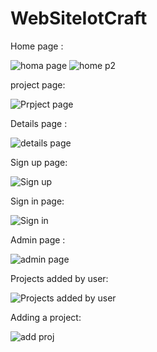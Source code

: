 # WebSiteIotCraft
Home page :

![homa page](https://github.com/nouhasb/WebSiteIotCraft/assets/134948007/1f4e8e96-d40c-40ca-9c32-ccbac2e67347)
![home p2](https://github.com/nouhasb/WebSiteIotCraft/assets/134948007/95686f50-b764-4236-b206-eea581523a68)


project page:

![Prpject page](https://github.com/nouhasb/WebSiteIotCraft/assets/134948007/e726d714-e3fa-447b-b624-87bcaa6ee2d6)

Details page :

![details page](https://github.com/nouhasb/WebSiteIotCraft/assets/134948007/ba601088-349f-4bd5-8b44-160104c8a249)

Sign up page:

![Sign up ](https://github.com/nouhasb/WebSiteIotCraft/assets/134948007/581ebfa9-c4e4-4c8c-a826-ca81c91ed8d6)

Sign in page:

![Sign in](https://github.com/nouhasb/WebSiteIotCraft/assets/134948007/52274bbb-b6a8-44d7-b6dc-4aa570359792)

Admin page :

![admin page](https://github.com/nouhasb/WebSiteIotCraft/assets/134948007/83896add-34a9-458e-af16-efbac3fc2848)

Projects added by user:

![Projects added by user](https://github.com/nouhasb/WebSiteIotCraft/assets/134948007/229bb2d7-4027-4c14-bcf8-4a938d8cda02)

Adding a project:

![add proj](https://github.com/nouhasb/WebSiteIotCraft/assets/134948007/ce95b30d-34cf-4207-9a72-9934884372cb)




